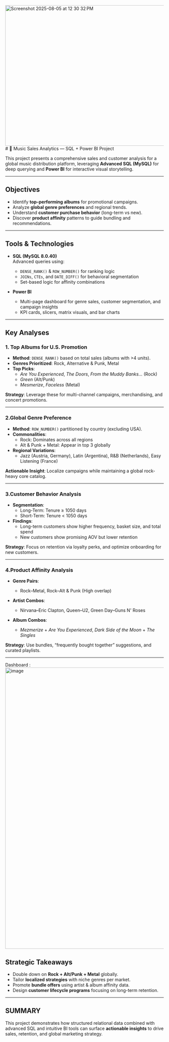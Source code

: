 <img width="745" height="446" alt="Screenshot 2025-08-05 at 12 30 32 PM" src="https://github.com/user-attachments/assets/7b981620-dcfd-4c0e-b47c-0e867532b304" />
# 🎵 Music Sales Analytics — SQL + Power BI Project

This project presents a comprehensive sales and customer analysis for a global music distribution platform, leveraging **Advanced SQL (MySQL)** for deep querying and **Power BI** for interactive visual storytelling.

---

## Objectives

- Identify **top-performing albums** for promotional campaigns.
- Analyze **global genre preferences** and regional trends.
- Understand **customer purchase behavior** (long-term vs new).
- Discover **product affinity** patterns to guide bundling and recommendations.

---

## Tools & Technologies

- **SQL (MySQL 8.0.40)**  
  Advanced queries using:
  - `DENSE_RANK()` & `ROW_NUMBER()` for ranking logic
  - `JOINs`, `CTEs`, and `DATE_DIFF()` for behavioral segmentation
  - Set-based logic for affinity combinations

- **Power BI**
  - Multi-page dashboard for genre sales, customer segmentation, and campaign insights
  - KPI cards, slicers, matrix visuals, and bar charts

---

##  Key Analyses

### 1.  Top Albums for U.S. Promotion

- **Method**: `DENSE_RANK()` based on total sales (albums with >4 units).
- **Genres Prioritized**: Rock, Alternative & Punk, Metal
- **Top Picks**:
  - *Are You Experienced*, *The Doors*, *From the Muddy Banks...* (Rock)
  - *Green* (Alt/Punk)
  - *Mesmerize*, *Faceless* (Metal)

**Strategy**: Leverage these for multi-channel campaigns, merchandising, and concert promotions.

---

### 2.Global Genre Preference

- **Method**: `ROW_NUMBER()` partitioned by country (excluding USA).
- **Commonalities**:
  - Rock: Dominates across all regions
  - Alt & Punk + Metal: Appear in top 3 globally
- **Regional Variations**:
  - Jazz (Austria, Germany), Latin (Argentina), R&B (Netherlands), Easy Listening (France)

**Actionable Insight**: Localize campaigns while maintaining a global rock-heavy core catalog.

---

### 3.Customer Behavior Analysis

- **Segmentation**:
  - Long-Term: Tenure ≥ 1050 days
  - Short-Term: Tenure < 1050 days
- **Findings**:
  - Long-term customers show higher frequency, basket size, and total spend
  - New customers show promising AOV but lower retention

**Strategy**: Focus on retention via loyalty perks, and optimize onboarding for new customers.

---

### 4.Product Affinity Analysis

- **Genre Pairs**:  
  - Rock–Metal, Rock–Alt & Punk (High overlap)

- **Artist Combos**:  
  - Nirvana–Eric Clapton, Queen–U2, Green Day–Guns N' Roses

- **Album Combos**:  
  - *Mezmerize* + *Are You Experienced*, *Dark Side of the Moon* + *The Singles*

**Strategy**: Use bundles, “frequently bought together” suggestions, and curated playlists.

---
Dashboard :
<img width="1490" height="892" alt="image" src="https://github.com/user-attachments/assets/03127d2f-1464-4e45-ad11-c32863751f59" />

## Strategic Takeaways

- Double down on **Rock + Alt/Punk + Metal** globally.
- Tailor **localized strategies** with niche genres per market.
- Promote **bundle offers** using artist & album affinity data.
- Design **customer lifecycle programs** focusing on long-term retention.

---

## SUMMARY
This project demonstrates how structured relational data combined with advanced SQL and intuitive BI tools can surface **actionable insights** to drive sales, retention, and global marketing strategy.

